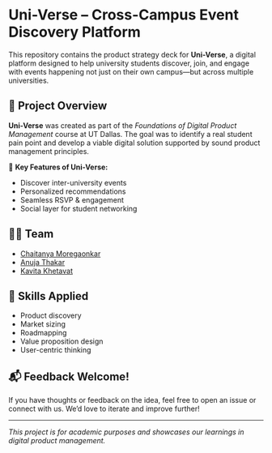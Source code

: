 # Uni-Verse – Cross-Campus Event Discovery Platform

This repository contains the product strategy deck for **Uni-Verse**, a digital platform designed to help university students discover, join, and engage with events happening not just on their own campus—but across multiple universities.

## 🚀 Project Overview

**Uni-Verse** was created as part of the *Foundations of Digital Product Management* course at UT Dallas. The goal was to identify a real student pain point and develop a viable digital solution supported by sound product management principles.

📌 **Key Features of Uni-Verse:**

- Discover inter-university events
- Personalized recommendations
- Seamless RSVP & engagement
- Social layer for student networking

## 👨‍💻 Team

- [Chaitanya Moregaonkar](https://www.linkedin.com/in/chaitanyamoregaonkar/)
- [Anuja Thakar](https://www.linkedin.com/in/anuja-thakar/)
- [Kavita Khetavat](https://www.linkedin.com/in/kavita-gopal-khetavat-/)


## 🎯 Skills Applied

- Product discovery
- Market sizing
- Roadmapping
- Value proposition design
- User-centric thinking

## 📬 Feedback Welcome!

If you have thoughts or feedback on the idea, feel free to open an issue or connect with us. We’d love to iterate and improve further!

---

*This project is for academic purposes and showcases our learnings in digital product management.*
